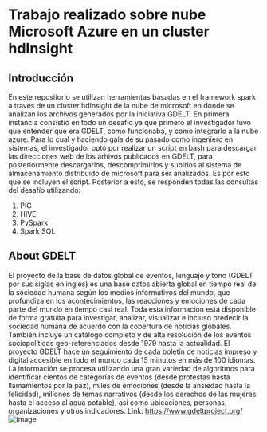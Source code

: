 # Trabajo realizado sobre nube Microsoft Azure en un cluster hdInsight

## Introducción
En este repositorio se utilizan herramientas basadas en el framework spark a través de un cluster hdInsight de la nube de microsoft en donde se analizan los archivos generados por la iniciativa GDELT. En primera instancia consistió en todo un desafío ya que primero el investigador tuvo que entender que era GDELT, como funcionaba, y como integrarlo a la nube azure. 
Para lo cual y haciendo gala de su pasado como ingeniero en sistemas, el investigador optó por realizar un script en bash para descargar las direcciones web de los arhivos publicados en GDELT, para posteriormente descargarlos, descomprimirlos y subirlos al sistema de almacenamiento distribuido de microsoft para ser analizados. Es por esto que se incluyen el script.
Posterior a esto, se responden todas las consultas del desafío utilizando:
1. PIG
2. HIVE
3. PySpark
4. Spark SQL



## About GDELT
El proyecto de la base de datos global de eventos, lenguaje y tono (GDELT por sus siglas en inglés) es una base datos abierta global en tiempo real de la sociedad humana según los medios informativos del mundo, que profundiza en los acontecimientos, las reacciones y emociones de cada parte del mundo en tiempo casi real. Toda esta información está disponible de forma gratuita para investigar, analizar, visualizar e incluso predecir la sociedad humana de acuerdo con la cobertura de noticias globales. También incluye un catálogo completo y de alta resolución de los eventos sociopolíticos geo-referenciados desde 1979 hasta la actualidad. El proyecto GDELT hace un seguimiento de cada boletín de noticias impreso y digital accesible en todo el mundo cada 15 minutos en más de 100 idiomas. La información se procesa utilizando una gran variedad de algoritmos para identificar cientos de categorías de eventos (desde protestas hasta llamamientos por la paz), miles de emociones (desde la ansiedad hasta la felicidad), millones de temas narrativos (desde los derechos de las mujeres hasta el acceso al agua potable), así como ubicaciones, personas, organizaciones y otros indicadores.
Link: https://www.gdeltproject.org/
![image](https://user-images.githubusercontent.com/71105387/164109598-4a71c355-54e9-40bb-b426-a23a15b20e5c.png)
